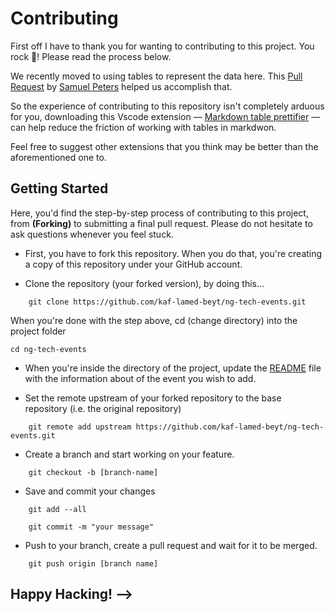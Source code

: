 # Contributing

First off I have to thank you for wanting to contributing to this project. You rock 🤘! Please read the process below.

We recently moved to using tables to represent the data here. This [Pull Request](https://github.com/kaf-lamed-beyt/ng-tech-events/pull/35) by [Samuel Peters](https://github.com/Petsamuel) helped us accomplish that.

So the experience of contributing to this repository isn't completely arduous for you, downloading this Vscode extension &mdash; [Markdown table prettifier](https://marketplace.visualstudio.com/items?itemName=darkriszty.markdown-table-prettify) &mdash; can help reduce the friction of working with tables in markdwon.

Feel free to suggest other extensions that you think may be better than the aforementioned one to.

## Getting Started

Here, you'd find the step-by-step process of contributing to this project, from **(Forking)** to submitting a final pull request. Please do not hesitate to ask questions whenever you feel stuck.

- First, you have to fork this repository. When you do that, you're creating a copy of this repository under your GitHub account.

- Clone the repository (your forked version), by doing this...

```shell
    git clone https://github.com/kaf-lamed-beyt/ng-tech-events.git
```

When you're done with the step above, cd (change directory) into the project folder

```shell
cd ng-tech-events
```

- When you're inside the directory of the project, update the [README](README.md) file with the information about of the event you wish to add.

- Set the remote upstream of your forked repository to the base repository (i.e. the original repository)

```shell
    git remote add upstream https://github.com/kaf-lamed-beyt/ng-tech-events.git
```

- Create a branch and start working on your feature.

```shellg
    git checkout -b [branch-name]
```

- Save and commit your changes

```shell
    git add --all

    git commit -m "your message"
```

- Push to your branch, create a pull request and wait for it to be merged.

```shell
    git push origin [branch name]
```

## Happy Hacking! -->
